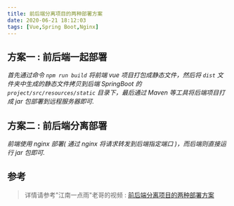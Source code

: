 ```yaml
---
title: 前后端分离项目的两种部署方案
date: 2020-06-21 18:12:03
tags: [Vue,Spring Boot,Nginx]
---
```


## 方案一 : 前后端一起部署
*首先通过命令 `npm run build` 将前端 vue 项目打包成静态文件，然后将 `dist` 文件夹中生成的静态文件拷贝到后端 SpringBoot 的 `project/src/resources/static` 目录下，最后通过 Maven 等工具将后端项目打成 jar 包部署到远程服务器即可.*

## 方案二 : 前后端分离部署
*前端使用 nginx 部署( 通过 nginx 将请求转发到后端指定端口 )，而后端则直接运行 jar 包即可.*

## 参考
> 详情请参考"江南一点雨"老哥的视频 : [前后端分离项目的两种部署方案](https://www.bilibili.com/video/BV1bJ41157W7)
